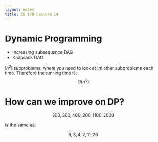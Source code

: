 ```yaml
---
layout: notes
title: CS 170 Lecture 14
---
```


# Dynamic Programming

* Increasing subsequence DAG
* Knapsack DAG

$!n^2!$ subproblems, where you need to look at $!n!$ other subproblems each
time. Therefore the running time is: $$O(n^3)$$

# How can we improve on DP?

$$900,300,400,200,1100;2000$$

is the same as:

$$9,3,4,2,11;20$$

